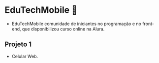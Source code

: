 # EduTechMobile 📱

 - EduTechMobile comunidade de iniciantes no programação e no front-end,
  que disponibilizou curso online na Alura. 

 ## Projeto 1
 - Celular Web.
